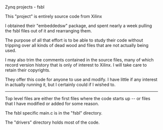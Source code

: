 Zynq projects - fsbl

This "project" is entirely source code from Xilinx

I obtained their "embeddedsw" package, and spent nearly a week
pulling the fsbl files out of it and rearranging them.

The purpose of all that effort is to be able to study their
code without tripping over all kinds of dead wood and files
that are not actually being used.

I may also trim the comments contained in the source files,
many of which record version history that is only of interest
to Xilinx.  I will take care to retain their copyrights.

They offer this code for anyone to use and modify.
I have little if any interest in actually running it,
but I certainly could if I wished to.

---------------------------------

Top level files are either the first files where the code
starts up -- or files that I have modified or added for
some reason.

The fsbl specific main.c is in the "fsbl" directory.

The "drivers" directory holds most of the code.

